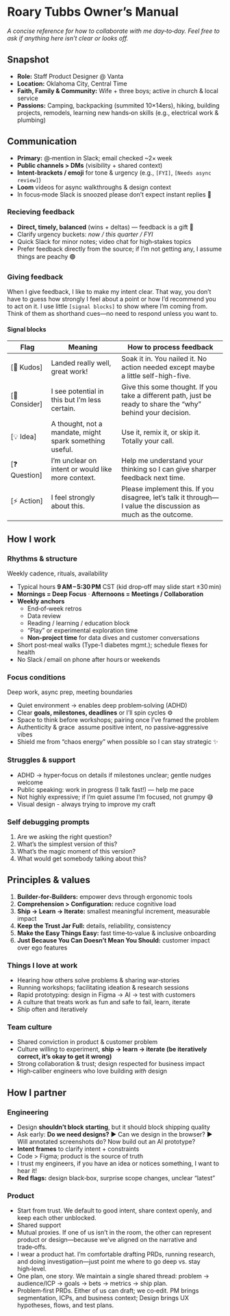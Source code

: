 # Roary Tubbs Owner’s Manual

_A concise reference for how to collaborate with me day‑to‑day. Feel free to ask if anything here isn’t clear or looks off._
## Snapshot
- **Role:** Staff Product Designer @ Vanta
- **Location:** Oklahoma City, Central Time
- **Faith, Family & Community:** Wife + three boys; active in church & local service
- **Passions:** Camping, backpacking (summited 10×14ers), hiking, building projects, remodels, learning new hands‑on skills (e.g., electrical work & plumbing)


## Communication
- **Primary:** @‑mention in Slack; email checked ~2× week
- **Public channels > DMs** (visibility + shared context)
- **Intent‑brackets / emoji** for tone & urgency (e.g., `[FYI]`, `[Needs async review]`)
- **Loom** videos for async walkthroughs & design context
- In focus‑mode Slack is snoozed please don’t expect instant replies 🔕

### Recieving feedback
- **Direct, timely, balanced** (wins + deltas) — feedback is a gift 🎁
- Clarify urgency buckets: *now / this quarter / FYI*
- Quick Slack for minor notes; video chat for high‑stakes topics
- Prefer feedback directly from the source; if I’m not getting any, I assume things are peachy 🟢

### Giving feedback
When I give feedback, I like to make my intent clear. That way, you don’t have to guess how strongly I feel about a point or how I’d recommend you to act on it. I use little `[signal blocks]` to show where I’m coming from. Think of them as shorthand cues—no need to respond unless you want to.

#### Signal blocks
| Flag | Meaning | How to process feedback |
| ------------- | --- | --- |
| [👏 Kudos]    | Landed really well, great work! | Soak it in. You nailed it. No action needed except maybe a little self-high-five. |
| [🤔 Consider] | I see potential in this but I’m less certain. | Give this some thought. If you take a different path, just be ready to share the “why” behind your decision. |
| [💡 Idea]     | A thought, not a mandate, might spark something useful. | Use it, remix it, or skip it. Totally your call. |
| [❓ Question] | I’m unclear on intent or would like more context. | Help me understand your thinking so I can give sharper feedback next time. |
| [⚡️ Action]   | I feel strongly about this. | Please implement this. If you disagree, let’s talk it through—I value the discussion as much as the outcome. |


## How I work

### Rhythms & structure
Weekly cadence, rituals, availability
- Typical hours **9 AM – 5:30 PM** CST (kid drop‑off may slide start ±30 min)
- **Mornings = Deep Focus** · **Afternoons = Meetings / Collaboration**
- **Weekly anchors**
  - End‑of‑week retros
  - Data review 
  - Reading / learning / education block
  - “Play” or experimental exploration time
  - **Non‑project time** for data dives and customer conversations
- Short post‑meal walks (Type‑1 diabetes mgmt.); schedule flexes for health
- No Slack / email on phone after hours or weekends

### Focus conditions
Deep work, async prep, meeting boundaries
- Quiet environment → enables deep problem‑solving (ADHD)
- Clear **goals, milestones, deadlines** or I’ll spin cycles ⚙️
- Space to think before workshops; pairing once I’ve framed the problem
- Authenticity & grace  assume positive intent, no passive‑aggressive vibes
- Shield me from “chaos energy” when possible so I can stay strategic ✨

### Struggles & support
- ADHD → hyper‑focus on details if milestones unclear; gentle nudges welcome
- Public speaking: work in progress (I talk fast!) — help me pace
- Not highly expressive; if I’m quiet assume I’m focused, not grumpy 😅
- Visual design - always trying to improve my craft

### Self debugging prompts
1. Are we asking the right question?
2. What’s the simplest version of this?
3. What’s the magic moment of this version?
4. What would get somebody talking about this?

## Principles & values
1. **Builder‑for‑Builders:** empower devs through ergonomic tools
2. **Comprehension > Configuration:**  reduce cognitive load
3. **Ship → Learn → Iterate:** smallest meaningful increment, measurable impact
4. **Keep the Trust Jar Full:** details, reliability, consistency
5. **Make the Easy Things Easy:** fast time‑to‑value & inclusive onboarding
6. **Just Because You Can Doesn’t Mean You Should:** customer impact over ego features

### Things I love at work
- Hearing how others solve problems & sharing war‑stories
- Running workshops; facilitating ideation & research sessions
- Rapid prototyping: design in Figma → AI → test with customers
- A culture that treats work as fun and safe to fail, learn, iterate
- Ship often and iteratively

### Team culture
- Shared conviction in product & customer problem
- Culture willing to experiment, **ship → learn → iterate (be iteratively correct, it’s okay to get it wrong)**
- Strong collaboration & trust; design respected for business impact
- High‑caliber engineers who love building *with* design

## How I partner

### Engineering
- Design **shouldn’t block starting**, but it should block shipping quality
- Ask early: **Do we need designs?** ▶ Can we design in the browser? ▶ Will annotated screenshots do? Now build out an AI prototype?
- **Intent frames** to clarify intent + constraints
- Code > Figma; product is the source of truth
- I trust my engineers, if you have an idea or notices something, I want to hear it!
- **Red flags:** design black‑box, surprise scope changes, unclear “latest”

### Product
- Start from trust. We default to good intent, share context openly, and keep each other unblocked.
- Shared support
- Mutual proxies. If one of us isn’t in the room, the other can represent product or design—because we’ve aligned on the narrative and trade‑offs.
- I wear a product hat. I’m comfortable drafting PRDs, running research, and doing investigation—just point me where to go deep vs. stay high‑level.
- One plan, one story. We maintain a single shared thread: problem → audience/ICP → goals → bets → metrics → ship plan.
- Problem‑first PRDs. Either of us can draft; we co‑edit. PM brings segmentation, ICPs, and business context; Design brings UX hypotheses, flows, and test plans.



 
